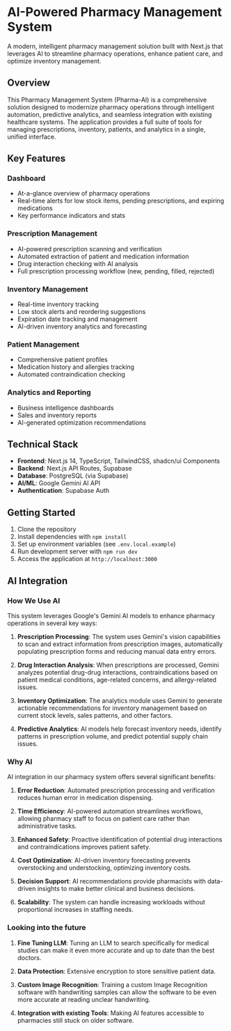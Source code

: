 # AI-Powered Pharmacy Management System

A modern, intelligent pharmacy management solution built with Next.js that leverages AI to streamline pharmacy operations, enhance patient care, and optimize inventory management.

## Overview

This Pharmacy Management System (Pharma-AI) is a comprehensive solution designed to modernize pharmacy operations through intelligent automation, predictive analytics, and seamless integration with existing healthcare systems. The application provides a full suite of tools for managing prescriptions, inventory, patients, and analytics in a single, unified interface.

## Key Features

### Dashboard
- At-a-glance overview of pharmacy operations
- Real-time alerts for low stock items, pending prescriptions, and expiring medications
- Key performance indicators and stats

### Prescription Management
- AI-powered prescription scanning and verification
- Automated extraction of patient and medication information
- Drug interaction checking with AI analysis
- Full prescription processing workflow (new, pending, filled, rejected)

### Inventory Management
- Real-time inventory tracking
- Low stock alerts and reordering suggestions
- Expiration date tracking and management
- AI-driven inventory analytics and forecasting

### Patient Management
- Comprehensive patient profiles
- Medication history and allergies tracking
- Automated contraindication checking

### Analytics and Reporting
- Business intelligence dashboards
- Sales and inventory reports
- AI-generated optimization recommendations

## Technical Stack

- **Frontend**: Next.js 14, TypeScript, TailwindCSS, shadcn/ui Components
- **Backend**: Next.js API Routes, Supabase
- **Database**: PostgreSQL (via Supabase)
- **AI/ML**: Google Gemini AI API
- **Authentication**: Supabase Auth

## Getting Started

1. Clone the repository
2. Install dependencies with `npm install`
3. Set up environment variables (see `.env.local.example`)
4. Run development server with `npm run dev`
5. Access the application at `http://localhost:3000`

## AI Integration

### How We Use AI

This system leverages Google's Gemini AI models to enhance pharmacy operations in several key ways:

1. **Prescription Processing**: The system uses Gemini's vision capabilities to scan and extract information from prescription images, automatically populating prescription forms and reducing manual data entry errors.

2. **Drug Interaction Analysis**: When prescriptions are processed, Gemini analyzes potential drug-drug interactions, contraindications based on patient medical conditions, age-related concerns, and allergy-related issues.

3. **Inventory Optimization**: The analytics module uses Gemini to generate actionable recommendations for inventory management based on current stock levels, sales patterns, and other factors.

4. **Predictive Analytics**: AI models help forecast inventory needs, identify patterns in prescription volume, and predict potential supply chain issues.

### Why AI

AI integration in our pharmacy system offers several significant benefits:

1. **Error Reduction**: Automated prescription processing and verification reduces human error in medication dispensing.

2. **Time Efficiency**: AI-powered automation streamlines workflows, allowing pharmacy staff to focus on patient care rather than administrative tasks.

3. **Enhanced Safety**: Proactive identification of potential drug interactions and contraindications improves patient safety.

4. **Cost Optimization**: AI-driven inventory forecasting prevents overstocking and understocking, optimizing inventory costs.

5. **Decision Support**: AI recommendations provide pharmacists with data-driven insights to make better clinical and business decisions.

6. **Scalability**: The system can handle increasing workloads without proportional increases in staffing needs.

### Looking into the future

1. **Fine Tuning LLM**: Tuning an LLM to search specifically for medical studies can make it even more accurate and up to date than the best doctors.

2. **Data Protection**: Extensive encryption to store sensitive patient data.

3. **Custom Image Recognition**: Training a custom Image Recognition software with handwriting samples can allow the software to be even more accurate at reading unclear handwriting.

4. **Integration with existing Tools**: Making AI features accessible to pharmacies still stuck on older software.

